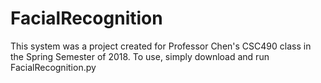 # FacialRecognition

This system was a project created for Professor Chen's CSC490 class in the Spring Semester of 2018.
To use, simply download and run FacialRecognition.py
